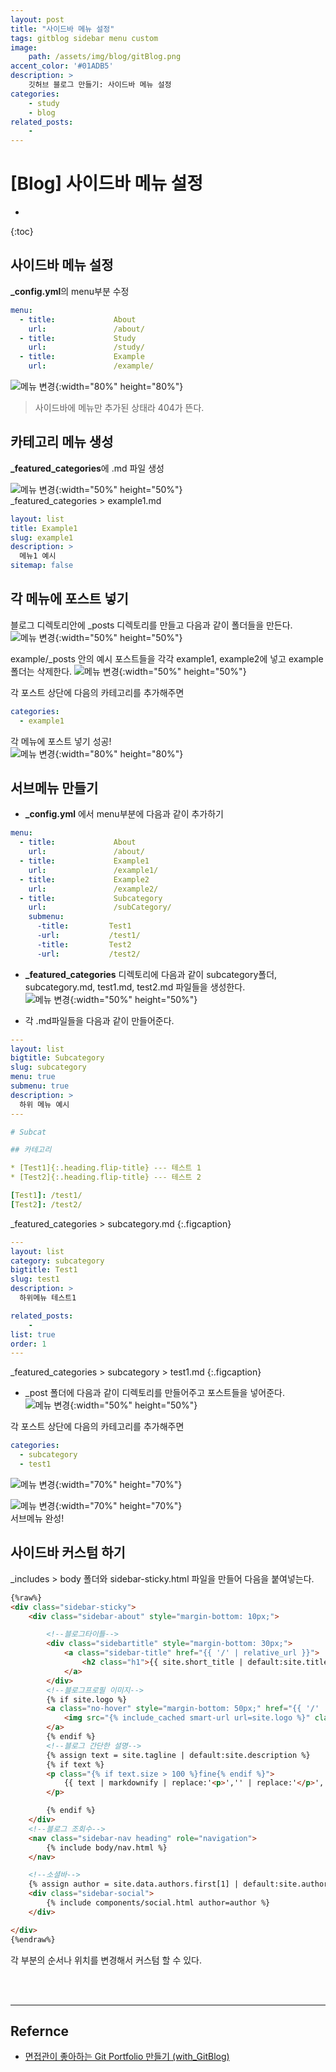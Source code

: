 ```yaml
---
layout: post
title: "사이드바 메뉴 설정"
tags: gitblog sidebar menu custom
image: 
    path: /assets/img/blog/gitBlog.png
accent_color: '#01ADB5'
description: >
    깃허브 블로그 만들기: 사이드바 메뉴 설정
categories:
    - study
    - blog
related_posts:    
    -    
---
```

# [Blog] 사이드바 메뉴 설정
* 
{:toc}

## 사이드바 메뉴 설정
**_config.yml**의 menu부분 수정   
```yml
menu:
  - title:             About
    url:               /about/
  - title:             Study
    url:               /study/ 
  - title:             Example
    url:               /example/
```
![메뉴 변경](/assets/img/blog/sidebar1.png){:width="80%" height="80%"}
> 사이드바에 메뉴만 추가된 상태라 404가 뜬다.


## 카테고리 메뉴 생성
**_featured_categories**에 .md 파일 생성  


![메뉴 변경](/assets/img/blog/sidebar2.png){:width="50%" height="50%"}   
_featured_categories > example1.md

```yml
layout: list
title: Example1
slug: example1
description: >
  메뉴1 예시
sitemap: false
```
## 각 메뉴에 포스트 넣기
블로그 디렉토리안에 _posts 디렉토리를 만들고 다음과 같이 폴더들을 만든다.   
![메뉴 변경](/assets/img/blog/sidebar4.png){:width="50%" height="50%"}   

example/_posts 안의 예시 포스트들을 각각 example1, example2에 넣고 example 폴더는 삭제한다.
![메뉴 변경](/assets/img/blog/sidebar5.png){:width="50%" height="50%"}   

각 포스트 상단에 다음의 카테고리를 추가해주면  
```yml
categories:
  - example1
```
각 메뉴에 포스트 넣기 성공!  
![메뉴 변경](/assets/img/blog/sidebar6.png){:width="80%" height="80%"}   

## 서브메뉴 만들기
- **_config.yml** 에서 menu부분에 다음과 같이 추가하기    

```yml
menu:
  - title:             About
    url:               /about/
  - title:             Example1
    url:               /example1/
  - title:             Example2
    url:               /example2/
  - title:             Subcategory
    url:               /subCategory/
    submenu:
      -title:         Test1
      -url:           /test1/
      -title:         Test2
      -url:           /test2/
```
- **_featured_categories** 디렉토리에 다음과 같이 subcategory폴더, subcategory.md, test1.md, test2.md 파일들을 생성한다.   
![메뉴 변경](/assets/img/blog/sidebar7.png){:width="50%" height="50%"}   

- 각 .md파일들을 다음과 같이 만들어준다.

```yml
---
layout: list
bigtitle: Subcategory
slug: subcategory
menu: true
submenu: true
description: >
  하위 메뉴 예시
---

# Subcat

## 카테고리

* [Test1]{:.heading.flip-title} --- 테스트 1
* [Test2]{:.heading.flip-title} --- 테스트 2

[Test1]: /test1/
[Test2]: /test2/
```
_featured_categories > subcategory.md
{:.figcaption}

```yml
---
layout: list
category: subcategory
bigtitle: Test1
slug: test1
description: >
  하위메뉴 테스트1

related_posts:
    - 
list: true
order: 1
---
```
_featured_categories > subcategory > test1.md
{:.figcaption}

- _post 폴더에 다음과 같이 디렉토리를 만들어주고 포스트들을 넣어준다.   
![메뉴 변경](/assets/img/blog/sidebar7-1.png){:width="50%" height="50%"}  

각 포스트 상단에 다음의 카테고리를 추가해주면  

```yml
categories:
  - subcategory
  - test1
```
![메뉴 변경](/assets/img/blog/sidebar8.png){:width="70%" height="70%"}   

![메뉴 변경](/assets/img/blog/sidebar9.png){:width="70%" height="70%"}   
서브메뉴 완성!

## 사이드바 커스텀 하기   
_includes > body 폴더와 sidebar-sticky.html 파일을 만들어 다음을 붙여넣는다.

```html
{%raw%}
<div class="sidebar-sticky">
    <div class="sidebar-about" style="margin-bottom: 10px;">

        <!--블로그타이틀-->
        <div class="sidebartitle" style="margin-bottom: 30px;">
            <a class="sidebar-title" href="{{ '/' | relative_url }}">
                <h2 class="h1">{{ site.short_title | default:site.title }}</h2>
            </a>
        </div>
        <!--블로그프로필 이미지-->
        {% if site.logo %}
        <a class="no-hover" style="margin-bottom: 50px;" href="{{ '/' | relative_url }}" tabindex="-1">
            <img src="{% include_cached smart-url url=site.logo %}" class="avatar" alt="{{ site.short_title | default:site.title }}" width="130" height="130" loading="lazy" />
        </a>
        {% endif %}
        <!--블로그 간단한 설명-->
        {% assign text = site.tagline | default:site.description %}
        {% if text %}
        <p class="{% if text.size > 100 %}fine{% endif %}">
            {{ text | markdownify | replace:'<p>','' | replace:'</p>','' }}
        </p>

        {% endif %}
    </div>
    <!--블로그 조회수-->
    <nav class="sidebar-nav heading" role="navigation">
        {% include body/nav.html %}
    </nav>

    <!--소셜바-->
    {% assign author = site.data.authors.first[1] | default:site.author %}
    <div class="sidebar-social">
        {% include components/social.html author=author %}
    </div>

</div>
{%endraw%}
```

각 부분의 순서나 위치를 변경해서 커스텀 할 수 있다.



<br>
<br>

- - -

## Refernce 
- [면접관이 좋아하는 Git Portfolio 만들기 (with_GitBlog)](https://projectlion.io/courses/technology/gitblog)